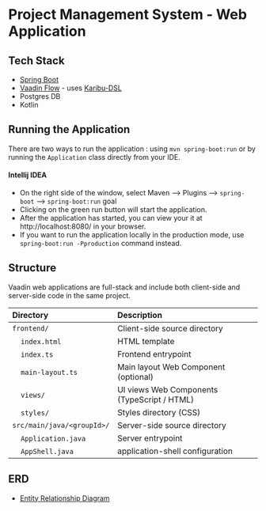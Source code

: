 # Project Management System - Web Application

## Tech Stack

- [Spring Boot](https://spring.io/projects/spring-boot)
- [Vaadin Flow](https://vaadin.com/docs/latest/) - uses [Karibu-DSL](https://github.com/mvysny/karibu-dsl)
- Postgres DB
- Kotlin

## Running the Application

There are two ways to run the application :  using `mvn spring-boot:run` or by running the `Application` class directly
from your IDE.

#### Intellij IDEA

- On the right side of the window, select Maven --> Plugins --> `spring-boot` --> `spring-boot:run` goal
- Clicking on the green run button will start the application.
- After the application has started, you can view your it at http://localhost:8080/ in your browser.
- If you want to run the application locally in the production mode, use `spring-boot:run -Pproduction` command instead.

## Structure

Vaadin web applications are full-stack and include both client-side and server-side code in the same project.

| Directory                                  | Description                                 |
|:-------------------------------------------|:--------------------------------------------|
| `frontend/`                                | Client-side source directory                |
| &nbsp;&nbsp;&nbsp;&nbsp;`index.html`       | HTML template                               |
| &nbsp;&nbsp;&nbsp;&nbsp;`index.ts`         | Frontend entrypoint                         |
| &nbsp;&nbsp;&nbsp;&nbsp;`main-layout.ts`   | Main layout Web Component (optional)        |
| &nbsp;&nbsp;&nbsp;&nbsp;`views/`           | UI views Web Components (TypeScript / HTML) |
| &nbsp;&nbsp;&nbsp;&nbsp;`styles/`          | Styles directory (CSS)                      |
| `src/main/java/<groupId>/`                 | Server-side source directory                |
| &nbsp;&nbsp;&nbsp;&nbsp;`Application.java` | Server entrypoint                           |
| &nbsp;&nbsp;&nbsp;&nbsp;`AppShell.java`    | application-shell configuration             |

## ERD

- [Entity Relationship Diagram]("https://drawsql.app/teams/none-388/diagrams/pms/embed")
